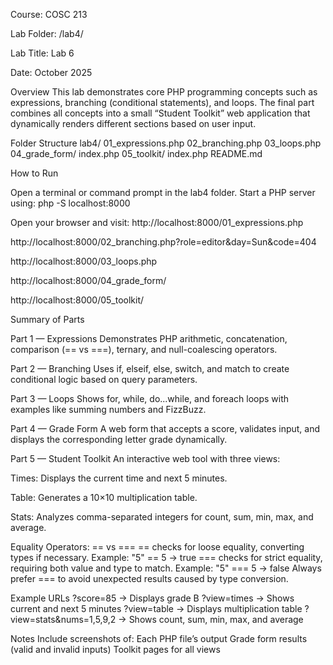 Course: COSC 213

Lab Folder: /lab4/

Lab Title: Lab 6

Date: October 2025

Overview
This lab demonstrates core PHP programming concepts such as expressions, branching (conditional statements), and loops. The final part combines all concepts into a small “Student Toolkit” web application that dynamically renders different sections based on user input.

Folder Structure
lab4/
  01_expressions.php
  02_branching.php
  03_loops.php
  04_grade_form/
      index.php
  05_toolkit/
      index.php
  README.md

How to Run

Open a terminal or command prompt in the lab4 folder.
Start a PHP server using:
php -S localhost:8000

Open your browser and visit:
http://localhost:8000/01_expressions.php

http://localhost:8000/02_branching.php?role=editor&day=Sun&code=404

http://localhost:8000/03_loops.php

http://localhost:8000/04_grade_form/

http://localhost:8000/05_toolkit/

Summary of Parts

Part 1 — Expressions
Demonstrates PHP arithmetic, concatenation, comparison (== vs ===), ternary, and null-coalescing operators.

Part 2 — Branching
Uses if, elseif, else, switch, and match to create conditional logic based on query parameters.

Part 3 — Loops
Shows for, while, do...while, and foreach loops with examples like summing numbers and FizzBuzz.

Part 4 — Grade Form
A web form that accepts a score, validates input, and displays the corresponding letter grade dynamically.

Part 5 — Student Toolkit
An interactive web tool with three views:

Times: Displays the current time and next 5 minutes.

Table: Generates a 10×10 multiplication table.

Stats: Analyzes comma-separated integers for count, sum, min, max, and average.

Equality Operators: == vs ===
== checks for loose equality, converting types if necessary.
Example: "5" == 5 → true
=== checks for strict equality, requiring both value and type to match.
Example: "5" === 5 → false
Always prefer === to avoid unexpected results caused by type conversion.

Example URLs
?score=85 → Displays grade B
?view=times → Shows current and next 5 minutes
?view=table → Displays multiplication table
?view=stats&nums=1,5,9,2 → Shows count, sum, min, max, and average

Notes
Include screenshots of:
Each PHP file’s output
Grade form results (valid and invalid inputs)
Toolkit pages for all views